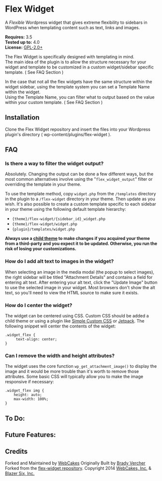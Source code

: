 # Flex Widget

A *Flexible* Wordpress widget that gives extreme flexibility to sidebars in WordPress when templating content such as text, links and images.

__Requires:__ 3.5  
__Tested up to:__ 4.0  
__License:__ [GPL-2.0+](http://www.gnu.org/licenses/gpl-2.0.html)

The Flex Widget is specifically designed with templating in mind.  
The main idea of the plugin is to allow the structure necessary for your widget and template to be customized in a custom widget/sidebar specific template. ( See FAQ Section )

In the case that not all the flex widgets have the same structure within the widget sidebar, using the template system you can set a Template Name within the widget.  
Using the Template Name, you can filter what to output based on the value within your custom template. ( See FAQ Section )

## Installation

Clone the Flex Widget repository and insert the files into your Wordpress plugin's directory ( wp-content/plugins/flex-widget ).

## FAQ

### Is there a way to filter the widget output?

Absolutely. Changing the output can be done a few different ways, but the most common alternatives involve using the "`flex_widget_output`" filter or overriding the template in your theme.

To use the template method, copy `widget.php` from the `/templates` directory in the plugin to a `/flex-widget` directory in your theme. Then update as you wish. It's also possible to create a custom template specific to each sidebar in your theme using the following default template hierarchy:

* `{theme}/flex-widget/{sidebar_id}_widget.php`
* `{theme}/flex-widget/widget.php`
* `{plugin}/templates/widget.php`

**Always use a [child theme](https://codex.wordpress.org/Child*Themes) to make changes if you acquired your theme from a third-party and you expect it to be updated. Otherwise, you run the risk of losing your customizations.**

### How do I add alt text to images in the widget?

When selecting an image in the media modal (the popup to select images), the right sidebar will be titled "Attachment Details" and contains a field for entering alt text. After entering your alt text, click the "Update Image" button to use the selected image in your widget. Most browsers don't show the alt text, so you'll need to view the HTML source to make sure it exists.

### How do I center the widget?

The widget can be centered using CSS. Custom CSS should be added a child theme or using a plugin like [Simple Custom CSS](https://wordpress.org/plugins/simple-custom-css/) or [Jetpack](https://wordpress.org/plugins/jetpack/). The following snippet will center the contents of the widget:

````
.widget_flex {
     text-align: center;
}
````

### Can I remove the width and height attributes?

The widget uses the core function `wp_get_attachment_image()` to display the image and it would be more trouble than it's worth to remove those attributes. Some basic CSS will typically allow you to make the image responsive if necessary:

````
.widget_flex img {
	height: auto;
	max-width: 100%;
}
````

## To Do: 

## Future Features: 

## Credits

Forked and Maintained by [WebCakes](http://www.webcakes.ca)
Originally Built by [Brady Vercher](http://twitter.com/bradyvercher)  
Forked from the [flex-widget repository](https://github.com/blazersix/flex-widget).
Copyright 2014  [WebCakes, Inc.](http://www.webcakes.ca) & [Blazer Six, Inc.](http://www.blazersix.com/)
